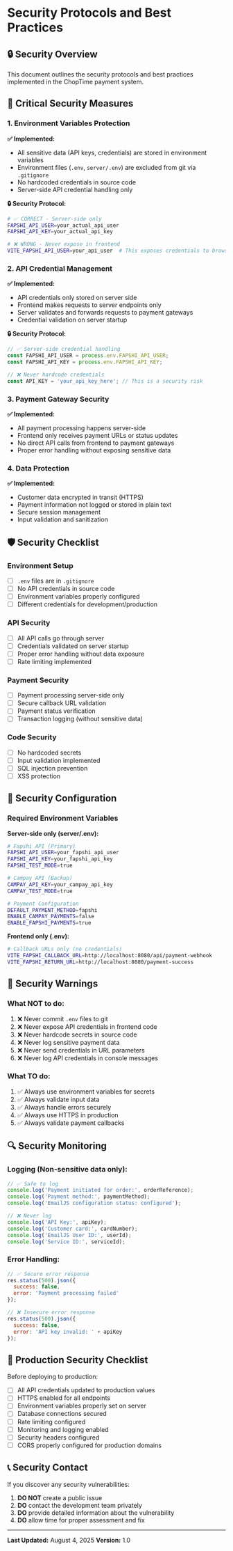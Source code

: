 # Security Protocols and Best Practices

## 🔒 Security Overview

This document outlines the security protocols and best practices implemented in the ChopTime payment system.

## 🚨 Critical Security Measures

### 1. Environment Variables Protection

**✅ Implemented:**
- All sensitive data (API keys, credentials) are stored in environment variables
- Environment files (`.env`, `server/.env`) are excluded from git via `.gitignore`
- No hardcoded credentials in source code
- Server-side API credential handling only

**🔒 Security Protocol:**
```bash
# ✅ CORRECT - Server-side only
FAPSHI_API_USER=your_actual_api_user
FAPSHI_API_KEY=your_actual_api_key

# ❌ WRONG - Never expose in frontend
VITE_FAPSHI_API_USER=your_api_user  # This exposes credentials to browser
```

### 2. API Credential Management

**✅ Implemented:**
- API credentials only stored on server side
- Frontend makes requests to server endpoints only
- Server validates and forwards requests to payment gateways
- Credential validation on server startup

**🔒 Security Protocol:**
```javascript
// ✅ Server-side credential handling
const FAPSHI_API_USER = process.env.FAPSHI_API_USER;
const FAPSHI_API_KEY = process.env.FAPSHI_API_KEY;

// ❌ Never hardcode credentials
const API_KEY = 'your_api_key_here'; // This is a security risk
```

### 3. Payment Gateway Security

**✅ Implemented:**
- All payment processing happens server-side
- Frontend only receives payment URLs or status updates
- No direct API calls from frontend to payment gateways
- Proper error handling without exposing sensitive data

### 4. Data Protection

**✅ Implemented:**
- Customer data encrypted in transit (HTTPS)
- Payment information not logged or stored in plain text
- Secure session management
- Input validation and sanitization

## 🛡️ Security Checklist

### Environment Setup
- [ ] `.env` files are in `.gitignore`
- [ ] No API credentials in source code
- [ ] Environment variables properly configured
- [ ] Different credentials for development/production

### API Security
- [ ] All API calls go through server
- [ ] Credentials validated on server startup
- [ ] Proper error handling without data exposure
- [ ] Rate limiting implemented

### Payment Security
- [ ] Payment processing server-side only
- [ ] Secure callback URL validation
- [ ] Payment status verification
- [ ] Transaction logging (without sensitive data)

### Code Security
- [ ] No hardcoded secrets
- [ ] Input validation implemented
- [ ] SQL injection prevention
- [ ] XSS protection

## 🔧 Security Configuration

### Required Environment Variables

**Server-side only (server/.env):**
```bash
# Fapshi API (Primary)
FAPSHI_API_USER=your_fapshi_api_user
FAPSHI_API_KEY=your_fapshi_api_key
FAPSHI_TEST_MODE=true

# Campay API (Backup)
CAMPAY_API_KEY=your_campay_api_key
CAMPAY_TEST_MODE=true

# Payment Configuration
DEFAULT_PAYMENT_METHOD=fapshi
ENABLE_CAMPAY_PAYMENTS=false
ENABLE_FAPSHI_PAYMENTS=true
```

**Frontend only (.env):**
```bash
# Callback URLs only (no credentials)
VITE_FAPSHI_CALLBACK_URL=http://localhost:8080/api/payment-webhook
VITE_FAPSHI_RETURN_URL=http://localhost:8080/payment-success
```

## 🚨 Security Warnings

### What NOT to do:
1. ❌ Never commit `.env` files to git
2. ❌ Never expose API credentials in frontend code
3. ❌ Never hardcode secrets in source code
4. ❌ Never log sensitive payment data
5. ❌ Never send credentials in URL parameters
6. ❌ Never log API credentials in console messages

### What TO do:
1. ✅ Always use environment variables for secrets
2. ✅ Always validate input data
3. ✅ Always handle errors securely
4. ✅ Always use HTTPS in production
5. ✅ Always validate payment callbacks

## 🔍 Security Monitoring

### Logging (Non-sensitive data only):
```javascript
// ✅ Safe to log
console.log('Payment initiated for order:', orderReference);
console.log('Payment method:', paymentMethod);
console.log('EmailJS configuration status: configured');

// ❌ Never log
console.log('API Key:', apiKey);
console.log('Customer card:', cardNumber);
console.log('EmailJS User ID:', userId);
console.log('Service ID:', serviceId);
```

### Error Handling:
```javascript
// ✅ Secure error response
res.status(500).json({
  success: false,
  error: 'Payment processing failed'
});

// ❌ Insecure error response
res.status(500).json({
  success: false,
  error: 'API key invalid: ' + apiKey
});
```

## 🚀 Production Security Checklist

Before deploying to production:

- [ ] All API credentials updated to production values
- [ ] HTTPS enabled for all endpoints
- [ ] Environment variables properly set on server
- [ ] Database connections secured
- [ ] Rate limiting configured
- [ ] Monitoring and logging enabled
- [ ] Security headers configured
- [ ] CORS properly configured for production domains

## 📞 Security Contact

If you discover any security vulnerabilities:

1. **DO NOT** create a public issue
2. **DO** contact the development team privately
3. **DO** provide detailed information about the vulnerability
4. **DO** allow time for proper assessment and fix

---

**Last Updated:** August 4, 2025
**Version:** 1.0 
